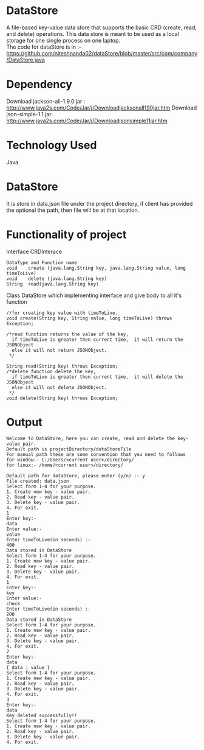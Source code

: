 # DataStore
A file-based key-value data store that supports the basic CRD (create, read, and delete) operations. This data store is meant to be used as a local storage for one single process on one laptop.   
The code for dataStore is in :- https://github.com/niteshnanda02/dataStore/blob/master/src/com/company/DataStore.java

# Dependency
Download jackson-all-1.9.0.jar : 
http://www.java2s.com/Code/Jar/j/Downloadjacksonall190jar.htm 
Download json-simple-1.1.jar:
http://www.java2s.com/Code/Jar/j/Downloadjsonsimple11jar.htm

# Technology Used
  Java

# DataStore 
  It is store in data.json file under the project directory, if client has provided the optional the path, then file will be at that location.
 
# Functionality of project

  Interface CRDInterace  
  
    DataType and Function name  
    void	create (java.lang.String key, java.lang.String value, long timeToLive)  	 
    void	delete (java.lang.String key)  	 
    String	read(java.lang.String key)  
    
  Class DataStore which implementing interface and give body to all it's function  
    
    //for creating key value with timeToLive.  
    void create(String key, String value, long timeToLive) throws Exception;  

    /*read function returns the value of the key,
      if timeToLive is greater then current time,  it will return the JSONObject
      else it will not return JSONObject.
     */
     
    String read(String key) throws Exception;  
    /*delete function delete the key,
      if timeToLive is greater then current time,  it will delete the JSONObject
      else it will not delete JSONObject.
     */  
    void delete(String key) throws Exception;  
    
# Output
    
    Welcome to DataStore, here you can create, read and delete the key-value pair.
    Default path is projectDirectory/dataStoreFile
    For manual path these are some convention that you need to follows
    for window:- C:/Users/<current user>/directory/
    for linux:- /home/<current user>/directory/

    Default path for dataStore, please enter (y/n) :- y
    File created: data.json
    Select form 1-4 for your purpose.
    1. Create new key - value pair.
    2. Read key - value pair.
    3. Delete key - value pair.
    4. For exit.
    1
    Enter key:- 
    data
    Enter value:- 
    value
    Enter timeToLive(in seconds) :- 
    400
    Data stored in DataStore
    Select form 1-4 for your purpose.
    1. Create new key - value pair.
    2. Read key - value pair.
    3. Delete key - value pair.
    4. For exit.
    1
    Enter key:- 
    key
    Enter value:- 
    check
    Enter timeToLive(in seconds) :- 
    200
    Data stored in DataStore
    Select form 1-4 for your purpose.
    1. Create new key - value pair.
    2. Read key - value pair.
    3. Delete key - value pair.
    4. For exit.
    2
    Enter key:- 
    data
    { data : value }
    Select form 1-4 for your purpose.
    1. Create new key - value pair.
    2. Read key - value pair.
    3. Delete key - value pair.
    4. For exit.
    3
    Enter key:- 
    data
    Key deleted successfully!!
    Select form 1-4 for your purpose.
    1. Create new key - value pair.
    2. Read key - value pair.
    3. Delete key - value pair.
    4. For exit.





